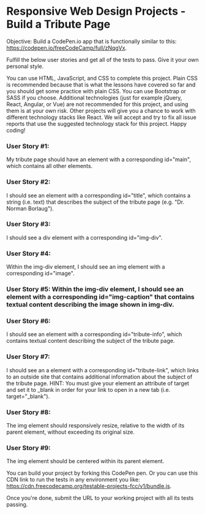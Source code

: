 # Responsive Web Design Projects - Build a Tribute Page
Objective: Build a CodePen.io app that is functionally similar to this: https://codepen.io/freeCodeCamp/full/zNqgVx.

Fulfill the below user stories and get all of the tests to pass. Give it your own personal style.

You can use HTML, JavaScript, and CSS to complete this project. Plain CSS is recommended because that is what the lessons have covered so far and you should get some practice with plain CSS. You can use Bootstrap or SASS if you choose. Additional technologies (just for example jQuery, React, Angular, or Vue) are not recommended for this project, and using them is at your own risk. Other projects will give you a chance to work with different technology stacks like React. We will accept and try to fix all issue reports that use the suggested technology stack for this project. Happy coding!

### User Story #1: 
My tribute page should have an element with a corresponding id="main", which contains all other elements.

### User Story #2: 
I should see an element with a corresponding id="title", which contains a string (i.e. text) that describes the subject of the tribute page (e.g. "Dr. Norman Borlaug").

### User Story #3: 
I should see a div element with a corresponding id="img-div".

###  User Story #4: 
Within the img-div element, I should see an img element with a corresponding id="image".

###  User Story #5: Within the img-div element, I should see an element with a corresponding id="img-caption" that contains textual content describing the image shown in img-div.

###  User Story #6: 
I should see an element with a corresponding id="tribute-info", which contains textual content describing the subject of the tribute page.

###  User Story #7: 
I should see an a element with a corresponding id="tribute-link", which links to an outside site that contains additional information about the subject of the tribute page. HINT: You must give your element an attribute of target and set it to _blank in order for your link to open in a new tab (i.e. target="_blank").

###  User Story #8: 
The img element should responsively resize, relative to the width of its parent element, without exceeding its original size.

###  User Story #9: 
The img element should be centered within its parent element.

You can build your project by forking this CodePen pen. Or you can use this CDN link to run the tests in any environment you like: https://cdn.freecodecamp.org/testable-projects-fcc/v1/bundle.js.

Once you're done, submit the URL to your working project with all its tests passing.
